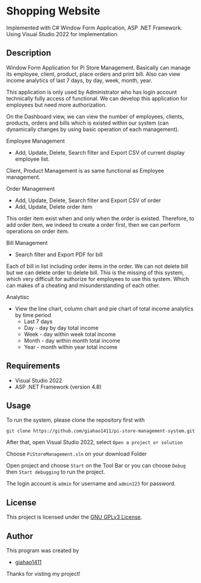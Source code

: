 # Shopping Website

Implemented with C# Window Form Application, ASP .NET Framework. Using Visual Studio 2022 for implementation.

## Description

Window Form Application for Pi Store Management. Basically can manage its employee, client, product, place orders and print bill. Also can view income analytics of last 7 days, by day, week, month, year.

This application is only used by Administrator who has login account technically fully access of functional. We can develop this application for employees but need more authorization. 

On the Dashboard view, we can view the number of employees, clients, products, orders and bills which is existed within our system (can dynamically changes by using basic operation of each management).

Employee Management

* Add, Update, Delete, Search filter and Export CSV of current display employee list.

Client, Product Management is as same functional as Employee management.

Order Management

* Add, Update, Delete, Search filter and Export CSV of order
* Add, Update, Delete order item

This order item exist when and only when the order is existed. Therefore, to add order item, we indeed to create a order first, then we can perform operations on order item.

Bill Management

* Search filter and Export PDF for bill

Each of bill in list including order items in the order. We can not delete bill but we can delete order to delete bill. This is the missing of this system, which very difficult for authorize for employees to use this system.
Which can makes of a cheating and misunderstanding of each other.

Analytisc

* View the line chart, column chart and pie chart of total income analytics by time period
  * Last 7 days
  * Day - day by day total income
  * Week - day within week total income 
  * Month - day within month total income
  * Year - month within year total income

## Requirements

* Visual Studio 2022
* ASP .NET Framework (version 4.8)

## Usage

To run the system, please clone the repository first with

` git clone https://github.com/giahao1411/pi-store-management-system.git `

After that, open Visual Studio 2022, select ` Open a project or solution `

Choose ` PiStoreManagement.sln ` on your download Folder

Open project and choose ` Start ` on the Tool Bar or you can choose ` Debug ` then ` Start debugging ` to run the project.

The login account is ` admin ` for username and ` admin123 ` for password. 

## License

This project is licensed under the [GNU GPLv3 License](./LICENSE).

## Author

This program was created by 

* [giahao1411](https://github.com/giahao1411)


Thanks for visting my project!
